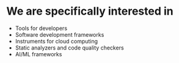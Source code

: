 # We are specifically interested in

- Tools for developers
- Software development frameworks
- Instruments for cloud computing
- Static analyzers and code quality checkers
- AI/ML frameworks
